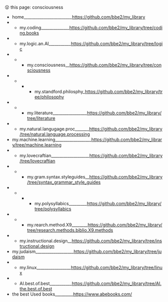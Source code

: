 😲  this page: consciousness  

- home________________________https://github.com/bbe2/my_library  
- - my.coding______________https://github.com/bbe2/my_library/tree/coding.books
- - my.logic.an.AI___________https://github.com/bbe2/my_library/tree/logic  
- - - my.consciousness__https://github.com/bbe2/my_library/tree/consciousness  
- - - - my.standford.philosphy_https://github.com/bbe2/my_library/tree/philosophy  
- - - my.literature_________________https://github.com/bbe2/my_library/tree/literature  
- - my.natural.langugage.proc_______https://github.com/bbe2/my_library/tree/natural.language.processing  
- my.machine.learning__________________https://github.com/bbe2/my_library/tree/machine.learning   
- - my.lovecraftian___________________https://github.com/bbe2/my_library/tree/lovecraftian  
- - - my.gram.syntax.styleguides__https://github.com/bbe2/my_library/tree/syntax_grammar_style_guides  
- - - - my.polysyllabics_________https://github.com/bbe2/my_library/tree/polysyllabics  
- - - my.rearch.method.X9________https://github.com/bbe2/my_library/tree/research.methods.biblio.X9.methods  
- - my.instructional.design__https://github.com/bbe2/my_library/tree/instructional.design  
-  my.judaism___________________https://github.com/bbe2/my_library/tree/judaism  
- - my.linux_________________https://github.com/bbe2/my_library/tree/linux  
- -  AI.best.of.best___________https://github.com/bbe2/my_library/tree/AI.the.best.of.best   
-  the best Used books_________https://www.abebooks.com/   

